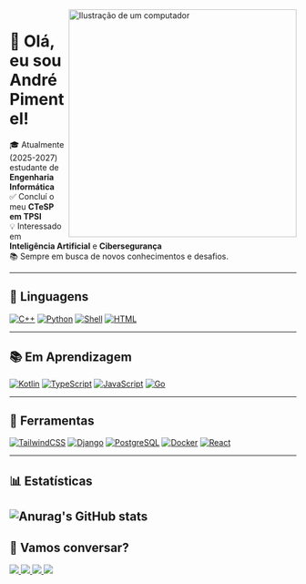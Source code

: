 <img src="https://raw.githubusercontent.com/MicaelliMedeiros/micaellimedeiros/master/image/computer-illustration.png" alt="Ilustração de um computador" width="400px" align="right" />

# 👋 Olá, eu sou André Pimentel!

🎓 Atualmente (2025-2027) estudante de **Engenharia Informática**  
✅ Concluí o meu **CTeSP em TPSI**  
💡 Interessado em **Inteligência Artificial** e **Cibersegurança**  
📚 Sempre em busca de novos conhecimentos e desafios.

---

## 🦄 Linguagens
[![C++](https://img.shields.io/badge/C++-00599C?style=for-the-badge&logo=c%2B%2B&logoColor=white)](#)
[![Python](https://img.shields.io/badge/Python-14354C?style=for-the-badge&logo=python&logoColor=white)](#)
[![Shell](https://img.shields.io/badge/Shell_Script-121011?style=for-the-badge&logo=gnu-bash&logoColor=white)](#)
[![HTML](https://img.shields.io/badge/HTML-239120?style=for-the-badge&logo=html5&logoColor=white)](#)

---

## 📚 Em Aprendizagem
[![Kotlin](https://img.shields.io/badge/Kotlin-0095D5?style=for-the-badge&logo=kotlin&logoColor=white)](#)
[![TypeScript](https://img.shields.io/badge/TypeScript-007ACC?style=for-the-badge&logo=typescript&logoColor=white)](#)
[![JavaScript](https://img.shields.io/badge/JavaScript-F7DF1E?style=for-the-badge&logo=javascript&logoColor=black)](#)
[![Go](https://img.shields.io/badge/Go-00ADD8?style=for-the-badge&logo=go&logoColor=white)](#)

---

## 💼 Ferramentas
[![TailwindCSS](https://img.shields.io/badge/Tailwind_CSS-38B2AC?style=for-the-badge&logo=tailwind-css&logoColor=white)](#)
[![Django](https://img.shields.io/badge/Django-092E20?style=for-the-badge&logo=django&logoColor=white)](#)
[![PostgreSQL](https://img.shields.io/badge/PostgreSQL-316192?style=for-the-badge&logo=postgresql&logoColor=white)](#)
[![Docker](https://img.shields.io/badge/Docker-2496ED?style=for-the-badge&logo=docker&logoColor=white)](#)
[![React](https://img.shields.io/badge/React-20232A?style=for-the-badge&logo=react&logoColor=61DAFB)](#)

---

## 📊 Estatísticas
![Anurag's GitHub stats](https://github-readme-stats.vercel.app/api?username=askelardd&show_icons=true&theme=blue_navy)
---

## 💌 Vamos conversar?
<a href="mailto:askelardd1@gmail.com">
  <img src="https://img.shields.io/badge/-Gmail-FF0000?style=for-the-badge&logo=gmail&logoColor=white" />
</a>
<a href="https://www.linkedin.com/in/andrepimentel-prog/">
  <img src="https://img.shields.io/badge/-LinkedIn-0e76a8?style=for-the-badge&logo=linkedin&logoColor=white" />
</a>
<a href="https://wa.me/351933407494">
  <img src="https://img.shields.io/badge/-WhatsApp-25D366?style=for-the-badge&logo=whatsapp&logoColor=white" />
</a>
<a href="https://www.instagram.com/teuusuario/">
  <img src="https://img.shields.io/badge/-Instagram-DF0174?style=for-the-badge&logo=instagram&logoColor=white" />
</a>
